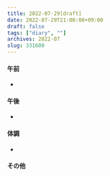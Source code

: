 ```yaml
---
title: 2022-07-29[draft]
date: 2022-07-29T21:00:00+09:00
draft: false
tags: ["diary", ""]
archives: 2022-07
slug: 331600
---
```

#### 午前
- 
#### 午後
- 
#### 体調
- 
#### その他